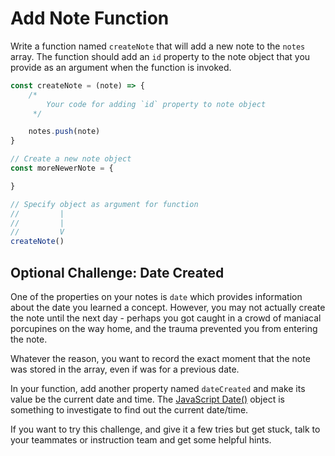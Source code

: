 # Add Note Function

Write a function named `createNote` that will add a new note to the `notes` array. The function should add an `id` property to the note object that you provide as an argument when the function is invoked.

```js
const createNote = (note) => {
    /*
        Your code for adding `id` property to note object
     */

    notes.push(note)
}

// Create a new note object
const moreNewerNote = {

}

// Specify object as argument for function
//         |
//         |
//         V
createNote()
```

## Optional Challenge: Date Created

One of the properties on your notes is `date` which provides information about the date you learned a concept. However, you may not actually create the note until the next day - perhaps you got caught in a crowd of maniacal porcupines on the way home, and the trauma prevented you from entering the note.

Whatever the reason, you want to record the exact moment that the note was stored in the array, even if was for a previous date.

In your function, add another property named `dateCreated` and make its value be the current date and time. The [JavaScript Date()](https://developer.mozilla.org/en-US/docs/Web/JavaScript/Reference/Global_Objects/Date/now) object is something to investigate to find out the current date/time.

If you want to try this challenge, and give it a few tries but get stuck, talk to your teammates or instruction team and get some helpful hints.

